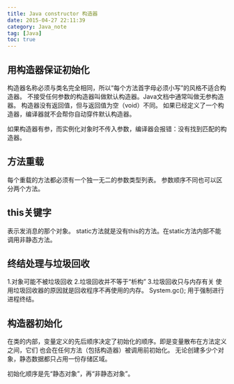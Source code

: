 ```yaml
---
title: Java constructor 构造器
date: 2015-04-27 22:11:39
category: Java_note
tag: [Java]
toc: true
---
```



## 用构造器保证初始化
构造器名称必须与类名完全相同，所以“每个方法首字母必须小写”的风格不适合构造器。
不接受任何参数的构造器叫做默认构造器。Java文档中通常叫做无参构造器。
构造器没有返回值，但与返回值为空（void）不同。
如果已经定义了一个构造器，编译器就不会帮你自动穿件默认构造器。

如果构造器有参，而实例化对象时不传入参数，编译器会报错：没有找到匹配的构造器。

## 方法重载
每个重载的方法都必须有一个独一无二的参数类型列表。
参数顺序不同也可以区分两个方法。

## this关键字
表示发消息的那个对象。
static方法就是没有this的方法。在static方法内部不能调用非静态方法。

## 终结处理与垃圾回收
1.对象可能不被垃圾回收
2.垃圾回收并不等于“析构”
3.垃圾回收只与内存有关
使用垃圾回收器的原因就是回收程序不再使用的内存。
System.gc(); 用于强制进行进程终结。

## 构造器初始化
在类的内部，变量定义的先后顺序决定了初始化的顺序。即是变量散布在方法定义之间，它们
也会在任何方法（包括构造器）被调用前初始化。
无论创建多少个对象，静态数据都只占用一份存储区域。

初始化顺序是先“静态对象”，再“非静态对象”。
